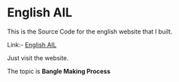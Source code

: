 # English AIL

This is the Source Code for the english website that I built.

Link:- [English AIL](https://vedabahu.github.io/english-AIL)

Just visit the website.

The topic is <strong>Bangle Making Process</strong>
